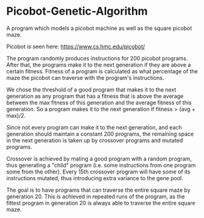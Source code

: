 # Picobot-Genetic-Algorithm
A program which models a picobot machine as well as the square picobot maze. 

Picobot is seen here: https://www.cs.hmc.edu/picobot/

The program randomly produces instructions for 200 picobot programs. After that, the programs make it to the next generation if they are above a certain fitness. Fitness of a program is calculated as what percentage of the maze the picobot can traverse with the program's instructions.

We chose the threshold of a good program that makes it to the next generation as any program that has a fitness that is above the average between the max fitness of this generation and the average fitness of this generation. So a program makes it to the next generation if fitness > (avg + max)/2.

Since not every program can make it to the next generation, and each generation should maintain a constant 200 programs, the remaining space in the next generation is taken up by crossover programs and mutated programs.

Crossover is achieved by mating a good program with a random program, thus generating a "child" program (i.e. some instructions from one program some from the other). Every 15th crossover program will have some of its instructions mutated, thus introducing extra variance to the gene pool.

The goal is to have programs that can traverse the entire square maze by generation 20. This is achieved in repeated runs of the program, as the fittest program in generation 20 is always able to traverse the entire square maze.
